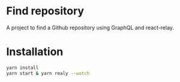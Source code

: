 # Find repository

A project to find a Github repository using GraphQL and react-relay.

# Installation

```bash
yarn install
yarn start & yarn realy --watch
```
